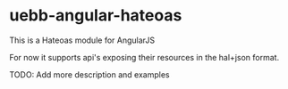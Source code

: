 # uebb-angular-hateoas
This is a Hateoas module for AngularJS

For now it supports api's exposing their resources in the hal+json format.

TODO: Add more description and examples
